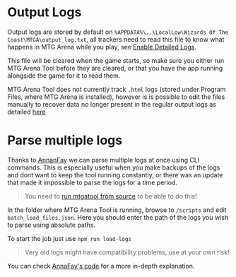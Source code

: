# Output Logs

Output logs are stored by default on `%APPDATA%\..\LocalLow\Wizards Of The Coast\MTGA\output_log.txt`, all trackers need to read this file to know what happens in MTG Arena while you play, see [Enable Detailed Logs](https://mtgatool/docs/introduction).

This file will be cleared when the game starts, so make sure you either run MTG Arena Tool before they are cleared, or that you have the app running alongside the game for it to read them.

MTG Arena Tool does not currently track `.html` logs (stored under Program Files, where MTG Arena is installed), however is is possible to edit the files manually to recover data no longer present in the regular output logs as detailed [here]()

# Parse multiple logs

Thanks to [AnnanFay](https://github.com/AnnanFay) we can parse multiple logs at once using CLI commands.
This is especially useful when you make backups of the logs and dont want to keep the tool running constantly, or there was an update that made it impossible to parse the logs for a time period.

> You need to [run mtgatool from source](https://github.com/Manuel-777/MTG-Arena-Tool/blob/master/CONTRIBUTING.md#running-from-source) to be able to do this!

In the folder where MTG Arena Tool is running, browse to `/scripts` and edit `batch_load_files.json`. Here you should enter the path of the logs you wish to parse using absolute paths.

To start the job just use
`npm run load-logs`

> Very old logs might have compatibility problems, use at your own risk!

You can check [AnnaFay's code](https://github.com/Manuel-777/MTG-Arena-Tool/blob/master/scripts/load-logs.js) for a more in-depth explanation.
